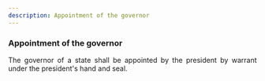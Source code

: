 ```yaml
---
description: Appointment of the governor
---
```


### Appointment of the governor
<div style="text-align: justify">

The governor of a state shall be appointed by the president by warrant under the president's hand and seal.

